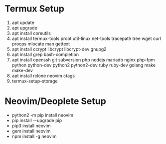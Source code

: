 # Termux Setup
1. apt update
2. apt upgrade
3. apt install coreutils
4. apt install termux-tools proot util-linux net-tools tracepath tree wget curl procps mlocate man gettext
5. apt install ccrypt libcrypt libcrypt-dev gnupg2
6. apt install grep bash-completion 
7. apt install openssh git subversion php nodejs mariadb nginx php-fpm python python-dev python2 python2-dev ruby ruby-dev golang make make-dev
8. apt install rclone neovim ctags
9. termux-setup-storage

# Neovim/Deoplete Setup
* python2 -m pip install neovim
* pip install --upgrade pip
* pip3 install neovim
* gem install neovim
* npm install -g neovim
